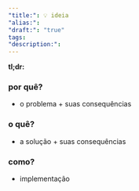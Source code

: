 ```yaml
---
"title:": 💡 ideia
"alias:": 
"draft:": "true"
tags: 
"description:":
---
```

**tl;dr:** 

### por quê?

- o problema + suas consequências

### o quê?

- a solução + suas consequências

### como?

- implementação
